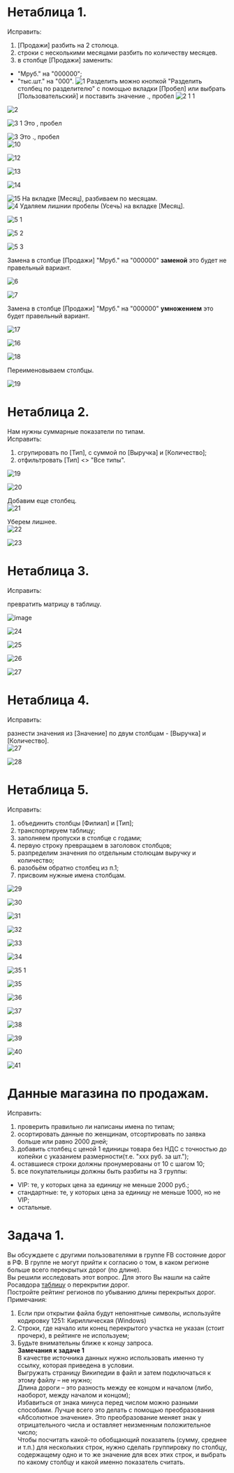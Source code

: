 # Нетаблица 1.
Исправить:

1. [Продажи] разбить на 2 столюца.<br>
2. строки с несколькими месяцами разбить по количеству месяцев.<br>
3. в столбце [Продажи] заменить:

- "Мруб." на "000000";
- "тыс.шт." на "000".
![1](https://github.com/tvgVita69/PowerBI/assets/98489171/fc1beb69-fbd1-44cf-a71c-f9f9c9f21b73)
Разделить можно кнопкой "Разделить столбец по разделителю" с помощью вкладки [Пробел] или выбрать [Пользовательский] и поставить значение ., пробел 
![2 1 1](https://github.com/tvgVita69/PowerBI/assets/98489171/cc729204-e168-47ae-b1c2-3e0a931b8373)

![2](https://github.com/tvgVita69/PowerBI/assets/98489171/487a1290-a895-4197-8234-426c74144217)

![3 1](https://github.com/tvgVita69/PowerBI/assets/98489171/1d1ae2cc-72ec-409a-8ee1-128b298b605d)
Это , пробел

![3](https://github.com/tvgVita69/PowerBI/assets/98489171/c7bb6e6a-853a-42d6-92e7-c787c6d5e4f1)
Это ., пробел
<br>
![10](https://github.com/tvgVita69/PowerBI/assets/98489171/c8bed8e5-e38f-45ff-a4a7-392cdcec45bf)

![12](https://github.com/tvgVita69/PowerBI/assets/98489171/c98754a4-6652-4591-a969-1146759732a4)

![13](https://github.com/tvgVita69/PowerBI/assets/98489171/fdfd3884-12bb-4d86-8f35-ab89ffed32f6)

![14](https://github.com/tvgVita69/PowerBI/assets/98489171/363f3db2-c6aa-4aee-85a6-162b9a6d0820)

![15](https://github.com/tvgVita69/PowerBI/assets/98489171/f4c49898-3b8a-41b3-9c4e-f3cd1da731c4)
На вкладке [Месяц], разбиваем по месяцам.<br>
![4](https://github.com/tvgVita69/PowerBI/assets/98489171/fbc79b6e-46ac-44c1-866b-41911e9fda69)
Удаляем лишнии пробелы (Усечь) на вкладке [Месяц].<br>

![5 1](https://github.com/tvgVita69/PowerBI/assets/98489171/277f61d9-f5c4-4c58-88a1-bfc30c61a7e8)

![5 2](https://github.com/tvgVita69/PowerBI/assets/98489171/51657b64-d337-4ac9-853f-f593874c63ca)

![5 3](https://github.com/tvgVita69/PowerBI/assets/98489171/95b8680b-fba2-4172-bb5d-1d779579d5d8)

Замена  в столбце [Продажи] "Мруб." на "000000" **заменой** это будет не правельный вариант.<br>

![6](https://github.com/tvgVita69/PowerBI/assets/98489171/0ba01951-9552-44dd-adc3-8d4566e0876c)

![7](https://github.com/tvgVita69/PowerBI/assets/98489171/107efeff-a4d5-4d69-8606-b15a15b9e8ba)

Замена  в столбце [Продажи] "Мруб." на "000000" **умножением** это будет правельный вариант.<br>

![17](https://github.com/tvgVita69/PowerBI/assets/98489171/ef59ec1b-6865-4762-8d95-62a669c5bcd3)

![16](https://github.com/tvgVita69/PowerBI/assets/98489171/0d91b1a9-bea6-4915-972e-da1434a07d78)

![18](https://github.com/tvgVita69/PowerBI/assets/98489171/6d7f3009-1dd2-4567-91bc-d1bcbdea6990)

Переименовываем столбцы.<br>

![19](https://github.com/tvgVita69/PowerBI/assets/98489171/6e819d30-d526-4222-a264-60dd95aaa4ce)


# Нетаблица 2. 
Нам нужны суммарные показатели по типам.<br>
Исправить:

1. сгрупировать по [Тип], с суммой по [Выручка] и [Количество];<br>
2. отфильтровать [Тип] <> "Все типы".<br>

![19](https://github.com/tvgVita69/PowerBI/assets/98489171/ea90c57e-9ef4-4db9-9b62-68efd3faa331)

![20](https://github.com/tvgVita69/PowerBI/assets/98489171/51feba99-9699-404e-9cb5-04687ef0bb32)

Добавим еще столбец.<br>
![21](https://github.com/tvgVita69/PowerBI/assets/98489171/21ab63ce-0187-4426-8ab9-24a31171d5e3)

Уберем лишнее.<br>
![22](https://github.com/tvgVita69/PowerBI/assets/98489171/161efbe1-544a-4369-9a7c-fa2300a64541)

![23](https://github.com/tvgVita69/PowerBI/assets/98489171/d518c377-213a-4a1b-97ec-1c070c83d70d)

# Нетаблица 3. 
Исправить:

превратить матрицу в таблицу.<br>

![image](https://github.com/tvgVita69/PowerBI/assets/98489171/2562651b-cc84-4683-9259-43a34c6ecc70)

![24](https://github.com/tvgVita69/PowerBI/assets/98489171/681bfd40-b3d1-420a-82ce-940d7be78cc8)

![25](https://github.com/tvgVita69/PowerBI/assets/98489171/701c1ffe-c5ba-4c31-a30f-ef5b453c1949)

![26](https://github.com/tvgVita69/PowerBI/assets/98489171/a09e973a-6f9a-4193-ba40-4884e17d9c9d)

![27](https://github.com/tvgVita69/PowerBI/assets/98489171/84cee263-45c4-4c12-8766-8f01b6de917b)


# Нетаблица 4.
Исправить:

разнести значения из [Значение] по двум столбцам - [Выручка] и [Количество].<br>
![27](https://github.com/tvgVita69/PowerBI/assets/98489171/912feef3-7a30-401c-966e-224e2db3bf5e)

![28](https://github.com/tvgVita69/PowerBI/assets/98489171/b9ce3536-69f4-4461-b362-9119ece72609)


# Нетаблица 5.
Исправить:

1. объединить столбцы [Филиал] и [Тип];<br>
2. транспортируем таблицу;<br>
3. заполняем пропуски в столбце с годами;<br>
4. первую строку превращаем в заголовок столбцов;<br>
5. разпределим значения по отдельным столюцам выручку и количество;<br>
6. разобьём обратно столбец из п.1;<br>
7. присвоим нужные имена столбцам.<br>

![29](https://github.com/tvgVita69/PowerBI/assets/98489171/416376af-7305-4ad0-994f-32d9a7020611)

![30](https://github.com/tvgVita69/PowerBI/assets/98489171/6bbf48a9-4378-4043-9c04-e2b00db353ab)

![31](https://github.com/tvgVita69/PowerBI/assets/98489171/ebd4cb44-57dc-4569-98e3-f4fa1edec470)

![32](https://github.com/tvgVita69/PowerBI/assets/98489171/17a6a310-2a48-447f-bb64-da99c12f9c15)

![33](https://github.com/tvgVita69/PowerBI/assets/98489171/c7f5fec0-23b3-440a-beb5-d8be47760daa)

![34](https://github.com/tvgVita69/PowerBI/assets/98489171/71daf07c-d96c-4a89-9a88-149da8c6ed0c)

![35 1](https://github.com/tvgVita69/PowerBI/assets/98489171/9b087f8e-8a06-4063-9bd2-fa1476220287)

![35](https://github.com/tvgVita69/PowerBI/assets/98489171/449c01d1-fb54-45f6-b7fe-03f9e2d454f9)

![36](https://github.com/tvgVita69/PowerBI/assets/98489171/4d1cdfca-0633-4e01-bc26-e67a710a181f)

![37](https://github.com/tvgVita69/PowerBI/assets/98489171/477dea05-d930-4c9a-9607-79809db3de31)

![38](https://github.com/tvgVita69/PowerBI/assets/98489171/6dc5d75e-ce52-4dec-a316-aa972da9c0a3)

![39](https://github.com/tvgVita69/PowerBI/assets/98489171/30512e72-c0ba-4178-8d8a-9924f719ac49)

![40](https://github.com/tvgVita69/PowerBI/assets/98489171/85714df0-0fe1-42d2-a99a-ac16e5983dfe)

![41](https://github.com/tvgVita69/PowerBI/assets/98489171/a92eb7af-767b-4fba-b622-dda30b331839)


# Данные магазина по продажам.
Исправить:

1. проверить правильно ли написаны имена по типам;<br>
2. осортировать данные по женщинам, отсортировать по заявка больше или равно 2000 дней;<br>
3. добавить столбец с ценой 1 единицы товара без НДС с точностью до копейки с указанием размерности(т.е. "ххх руб. за шт.");<br>
4. оставшиеся строки должны пронумерованы от 10 с шагом 10;<br>
5. все покупательницы должны быть разбиты на 3 группы:

- VIP: те, у которых цена за единицу не меньше 2000 руб.;
- стандартные: те, у которых цена за единицу не меньше 1000, но не VIP;
- остальные.

# Задача 1.
Вы обсуждаете с другими пользователями в группе FB состояние дорог в РФ. В группе не могут прийти к согласию о том, в каком регионе больше всего перекрытых дорог (по длине). <br> 
Вы решили исследовать этот вопрос. Для этого Вы нашли на сайте Росавдора  [таблицу](http://rosavtodor.ru/opendata/7717509757-vremogran/data-2018-01-20T00-00-structure-2018-01-20T00-00.csv) о перекрытии дорог.<br> 
Постройте рейтинг регионов по убыванию длины перекрытых дорог.<br> 
Примечания: 
1. Если при открытии файла будут непонятные символы, используйте кодировку 1251: Кириллическая (Windows)<br> 
2. Строки, где начало или конец перекрытого участка не указан (стоит прочерк), в рейтинге не используем;<br> 
3. Будьте внимательны ближе к концу запроса.<br> 
**Замечания к задаче 1**<br> 
В качестве источника данных нужно использовать именно ту ссылку, которая приведена в условии. <br>
Выгружать страницу Википедии в файл и затем подключаться к этому файлу – не нужно;<br> 
Длина дороги – это разность между ее концом и началом (либо, наоборот, между началом и концом);<br> 
Избавиться от знака минуса перед числом можно разными способами. Лучше всего это делать с помощью преобразования «Абсолютное значение». Это преобразование меняет знак у отрицательного числа и оставляет неизменным положительное число;<br> 
Чтобы посчитать какой-то обобщающий показатель (сумму, среднее и т.п.) для нескольких строк, нужно сделать группировку по столбцу, содержащему одно и то же значение для всех этих строк, и выбрать по какому столбцу и какой именно показатель считать.<br> 






































 






















